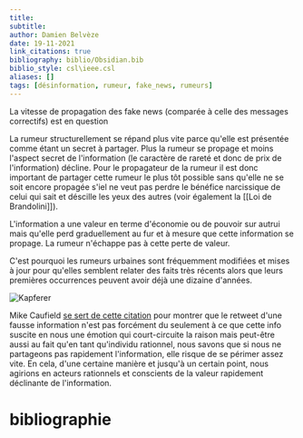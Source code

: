 ```yaml
---
title: 
subtitle:
author: Damien Belvèze
date: 19-11-2021
link_citations: true
bibliography: biblio/Obsidian.bib
biblio_style: csl\ieee.csl
aliases: []
tags: [désinformation, rumeur, fake_news, rumeurs]
---
```


La vitesse de propagation des fake news (comparée à celle des messages correctifs) est en question

La rumeur structurellement se répand plus vite parce qu'elle est présentée comme étant un secret à partager. 
Plus la rumeur se propage et moins l'aspect secret de l'information (le caractère de rareté et donc de prix de l'information) décline. 
Pour le propagateur de la rumeur il est donc important de partager cette rumeur le plus tôt possible sans qu'elle ne se soit encore propagée s'iel ne veut pas perdre le bénéfice narcissique de celui qui sait et déscille les yeux des autres (voir également la [[Loi de Brandolini]]). 

L'information a une valeur en terme d'économie ou de pouvoir sur autrui mais qu'elle perd graduellement au fur et à mesure que cette information se propage. La rumeur n'échappe pas à cette perte de valeur.

C'est pourquoi les rumeurs urbaines sont fréquemment modifiées et mises à jour pour qu'elles semblent relater des faits très récents alors que leurs premières occurrences peuvent avoir déjà une dizaine d'années.

![Kapferer](Kapferer.jpg)

Mike Caufield [se sert de cette citation](https://twitter.com/holden/status/1461122210362388481) pour montrer que le retweet d'une fausse information n'est pas forcément du seulement à ce que cette info suscite en nous une émotion qui court-circuite la raison mais peut-être aussi au fait qu'en tant qu'individu rationnel, nous savons que si nous ne partageons pas rapidement l'information, elle risque de se périmer assez vite. En cela, d'une certaine manière et jusqu'à un certain point, nous agirions en acteurs rationnels et conscients de la valeur rapidement déclinante de l'information. 



# bibliographie

